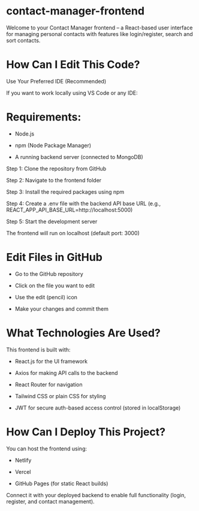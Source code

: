 # contact-manager-frontend
Welcome to your Contact Manager frontend – a React-based user interface for managing personal contacts with features like login/register, search and sort contacts.
# How Can I Edit This Code?
Use Your Preferred IDE (Recommended)

If you want to work locally using VS Code or any IDE:

# Requirements:

- Node.js

- npm (Node Package Manager)

- A running backend server (connected to MongoDB)

Step 1: Clone the repository from GitHub

Step 2: Navigate to the frontend folder

Step 3: Install the required packages using npm

Step 4: Create a .env file with the backend API base URL (e.g., REACT_APP_API_BASE_URL=http://localhost:5000)

Step 5: Start the development server

The frontend will run on localhost (default port: 3000)

# Edit Files in GitHub

- Go to the GitHub repository

- Click on the file you want to edit

- Use the edit (pencil) icon

- Make your changes and commit them

# What Technologies Are Used?
This frontend is built with:

- React.js for the UI framework

- Axios for making API calls to the backend

- React Router for navigation

- Tailwind CSS or plain CSS for styling

- JWT for secure auth-based access control (stored in localStorage)

# How Can I Deploy This Project?
You can host the frontend using:

- Netlify

- Vercel

- GitHub Pages (for static React builds)

Connect it with your deployed backend to enable full functionality (login, register, and contact management).

